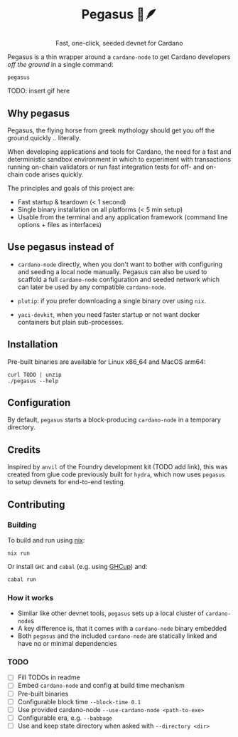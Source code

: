 # <p align="center">Pegasus 🐴🪶</p>

<div align="center">
  <p>Fast, one-click, seeded devnet for Cardano</p>
</div>

Pegasus is a thin wrapper around a `cardano-node` to get Cardano developers _off the ground_ in a single command:

``` shell
pegasus
```

TODO: insert gif here

## Why pegasus

Pegasus, the flying horse from greek mythology should get you off the ground quickly .. literally.

When developing applications and tools for Cardano, the need for a fast and deterministic sandbox environment in which to experiment with transactions running on-chain validators or run fast integration tests for off- and on-chain code arises quickly.

The principles and goals of this project are:

- Fast startup & teardown (< 1 second)
- Single binary installation on all platforms (< 5 min setup)
- Usable from the terminal and any application framework (command line options + files as interfaces)

## Use pegasus instead of

- `cardano-node` directly, when you don't want to bother with configuring and seeding a local node manually. Pegasus can also be used to scaffold a full `cardano-node` configuration and seeded network which can later be used by any compatible `cardano-node`.

- `plutip`: if you prefer downloading a single binary over using `nix`.

- `yaci-devkit`, when you need faster startup or not want docker containers but plain sub-processes.

## Installation

Pre-built binaries are available for Linux x86_64 and MacOS arm64:

``` shell
curl TODO | unzip 
./pegasus --help
```

## Configuration

By default, `pegasus` starts a block-producing `cardano-node` in a temporary directory.

## Credits

Inspired by `anvil` of the Foundry development kit (TODO add link), this was created from glue code previously built for `hydra`, which now uses `pegasus` to setup devnets for end-to-end testing.

## Contributing

### Building

To build and run using [nix](https://nixos.org/):

``` shell
nix run
```

Or install `GHC` and `cabal` (e.g. using [GHCup](https://www.haskell.org/ghcup/)) and:

```sh
cabal run
```

### How it works

- Similar like other devnet tools, `pegasus` sets up a local cluster of `cardano-node`s
- A key difference is, that it comes with a `cardano-node` binary embedded
- Both `pegasus` and the included `cardano-node` are statically linked and have no or minimal dependencies

### TODO
- [ ] Fill TODOs in readme
- [ ] Embed `cardano-node` and config at build time mechanism
- [ ] Pre-built binaries
- [ ] Configurable block time `--block-time 0.1`
- [ ] Use provided cardano-node `--use-cardano-node <path-to-exe>`
- [ ] Configurable era, e.g. `--babbage`
- [ ] Use and keep state directory when asked with `--directory <dir>`
